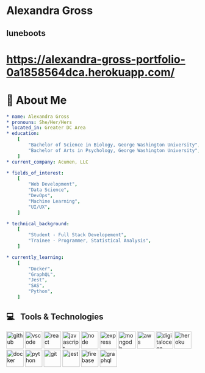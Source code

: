 
# Alexandra Gross

## luneboots

# https://alexandra-gross-portfolio-0a1858564dca.herokuapp.com/

# 👋 About Me

```yaml
* name: Alexandra Gross
* pronouns: She/Her/Hers
* located_in: Greater DC Area
* education:
    [
        "Bachelor of Science in Biology, George Washington University",
        "Bachelor of Arts in Psychology, George Washington University",
    ]
* current_company: Acumen, LLC

* fields_of_interest:
    [
        "Web Development",
        "Data Science",
        "DevOps",
        "Machine Learning",
        "UI/UX",
    ]

* technical_background:
    [
        "Student - Full Stack Developement",
        "Trainee - Programmer, Statistical Analysis",
    ]

* currently_learning:
    [
        "Docker",
        "GraphQL",
        "Jest",
        "SAS",
        "Python",
    ]

```

<h2> 💻 &nbsp; Tools & Technologies </h2>
<p align="left">
<img src="https://cdn.jsdelivr.net/gh/devicons/devicon/icons/github/github-original.svg" alt="github" width="45" height="45" />
<img src="https://cdn.jsdelivr.net/gh/devicons/devicon/icons/vscode/vscode-original.svg" alt="vscode" width="45" height="45"/>
<img src="https://cdn.jsdelivr.net/gh/devicons/devicon/icons/react/react-original-wordmark.svg" alt="react" width="45" height="45"/>
<img src="https://cdn.jsdelivr.net/gh/devicons/devicon/icons/javascript/javascript-original.svg" alt="javascript" width="45" height="45"/>
<img src="https://cdn.jsdelivr.net/gh/devicons/devicon/icons/nodejs/nodejs-original-wordmark.svg" alt="node" width="45" height="45"/>
<img src="https://cdn.jsdelivr.net/gh/devicons/devicon/icons/express/express-original-wordmark.svg" alt="express" width="45" height="45"/>
<img src="https://cdn.jsdelivr.net/gh/devicons/devicon/icons/mongodb/mongodb-original-wordmark.svg" alt="mongodb" width="45" height="45"/>
<img src="https://cdn.jsdelivr.net/gh/devicons/devicon/icons/amazonwebservices/amazonwebservices-original.svg" alt="aws" width="45" height="45"/>
<img src="https://cdn.jsdelivr.net/gh/devicons/devicon/icons/digitalocean/digitalocean-original.svg" alt="digitalocean" width="45" height="45"/>
<img src="https://cdn.jsdelivr.net/gh/devicons/devicon/icons/heroku/heroku-plain-wordmark.svg" alt="heroku" width="45" height="45"/>
<img src="https://cdn.jsdelivr.net/gh/devicons/devicon/icons/docker/docker-original-wordmark.svg" alt="docker" width="45" height="45"/>
<img src="https://cdn.jsdelivr.net/gh/devicons/devicon/icons/python/python-original.svg" alt="python" width="45" height="45" />
<img src="https://cdn.jsdelivr.net/gh/devicons/devicon/icons/git/git-original.svg" alt="git" width="45" height="45" />
<img src="https://cdn.jsdelivr.net/gh/devicons/devicon/icons/jest/jest-plain.svg" alt="jest" width="45" height="45" />
<img src="https://cdn.jsdelivr.net/gh/devicons/devicon/icons/firebase/firebase-plain-wordmark.svg" alt="firebase" width="45" height="45" />
<img src="https://cdn.jsdelivr.net/gh/devicons/devicon/icons/graphql/graphql-plain.svg" alt="graphql" width="45" height="45"/>
</p>



